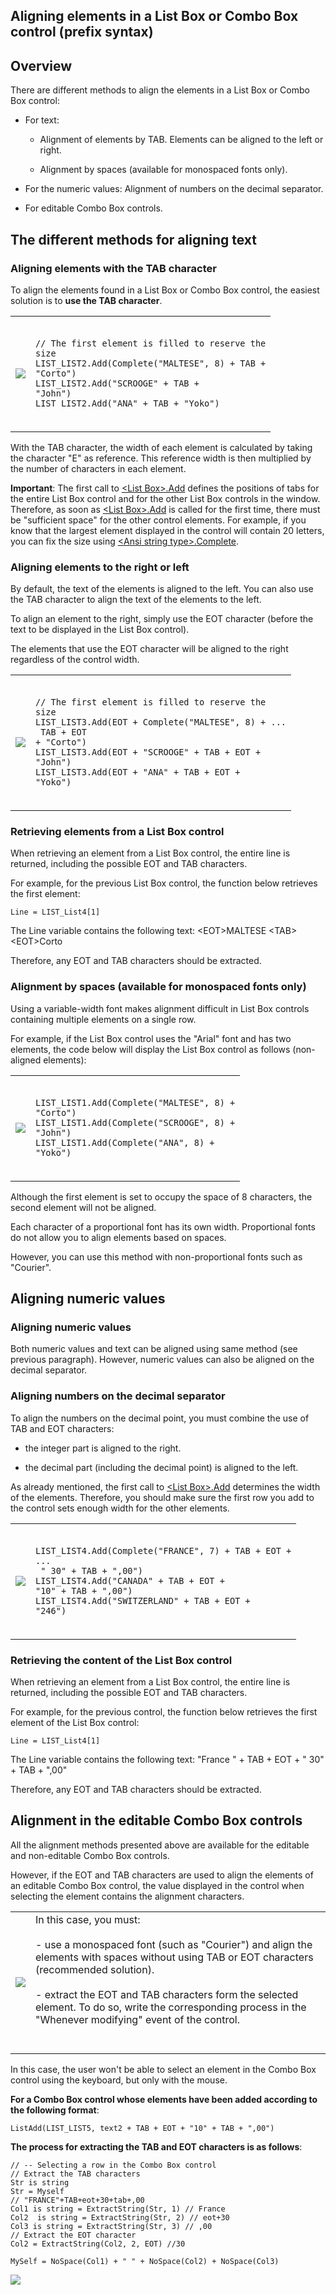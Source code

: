 


## Aligning elements in a List Box or Combo Box control (prefix syntax)
			



<a name="NOTE1"></a>
<a name="NOTE1_1"></a>


## Overview
<a name="overview_ELTTEXTE000117"></a>
There are different methods to align the elements in a List Box or Combo Box control:

- For text:

	- Alignment of elements by TAB. Elements can be aligned to the left or right.

	- Alignment by spaces (available for monospaced fonts only).




- For the numeric values: Alignment of numbers on the decimal separator.

- For editable Combo Box controls.




<a name="NOTE2"></a>
<a name="NOTE2_1"></a>


## The different methods for aligning text
<a name="the_different_methods_for_aligning_text_ELTTEXTE000150"></a>


### Aligning elements with the TAB character
<a name="aligning_elements_with_the_tab_character_ELTPARAGRAPHE000173"></a>

To align the elements found in a List Box or Combo Box control, the easiest solution is to **use the TAB character**. 


|   |   |
| --- | --- |
| ![](https://doc.pcsoft.fr/en-US/images/image.awp?langid=3&name=Liste2.gif)<br> | <br><pre><code>// The first element is filled to reserve the size<br>LIST_LIST2.Add(Complete("MALTESE", 8) + TAB + "Corto")<br>LIST_LIST2.Add("SCROOGE" + TAB + "John")<br>LIST_LIST2.Add("ANA" + TAB + "Yoko")</code></pre><br> |


<a name="NOTE2_1a"></a>
With the TAB character, the width of each element is calculated by taking the character "E" as reference. This reference width is then multiplied by the number of characters in each element.

**Important**: The first call to [&lt;List Box&gt;.Add](../WDLang1/1000017319.md) defines the positions of tabs for the entire List Box control and for the other List Box controls in the window. Therefore, as soon as [&lt;List Box&gt;.Add](../WDLang1/1000017319.md) is called for the first time, there must be "sufficient space" for the other control elements. For example, if you know that the largest element displayed in the control will contain 20 letters, you can fix the size using [&lt;Ansi string type&gt;.Complete](../WDLang1/1410089823.md).
<a name="NOTE2_2"></a>


### Aligning elements to the right or left
<a name="aligning_elements_the_right_left_ELTPARAGRAPHE000218"></a>

By default, the text of the elements is aligned to the left. You can also use the TAB character to align the text of the elements to the left.

To align an element to the right, simply use the EOT character (before the text to be displayed in the List Box control).

The elements that use the EOT character will be aligned to the right regardless of the control width.


|   |   |
| --- | --- |
| ![](https://doc.pcsoft.fr/en-US/images/image.awp?langid=3&name=Liste3.gif)<br> | <br><pre><code>// The first element is filled to reserve the size<br>LIST_LIST3.Add(EOT + Complete("MALTESE", 8) + ...<br>	TAB + EOT + "Corto")<br>LIST_LIST3.Add(EOT + "SCROOGE" + TAB + EOT + "John")<br>LIST_LIST3.Add(EOT + "ANA" + TAB + EOT + "Yoko")</code></pre><br> |


<a name="NOTE2_3"></a>


### Retrieving elements from a List Box control
<a name="retrieving_elements_from_list_box_control_ELTPARAGRAPHE000242"></a>

When retrieving an element from a List Box control, the entire line is returned, including the possible EOT and TAB characters.

For example, for the previous List Box control, the function below retrieves the first element: 


```wl
Line = LIST_List4[1]
```
The Line variable contains the following text: &lt;EOT&gt;MALTESE &lt;TAB&gt;&lt;EOT&gt;Corto

Therefore, any EOT and TAB characters should be extracted.
<a name="NOTE2_4"></a>


### Alignment by spaces (available for monospaced fonts only)
<a name="alignment_spaces_available_for_monospaced_fonts_only_ELTPARAGRAPHE000259"></a>

Using a variable-width font makes alignment difficult in List Box controls containing multiple elements on a single row.

For example, if the List Box control uses the "Arial" font and has two elements, the code below will display the List Box control as follows (non-aligned elements):


|   |   |
| --- | --- |
| ![](https://doc.pcsoft.fr/en-US/images/image.awp?langid=3&name=Liste01.gif)<br> | <br><pre><code>LIST_LIST1.Add(Complete("MALTESE", 8) + "Corto")<br>LIST_LIST1.Add(Complete("SCROOGE", 8) + "John")<br>LIST_LIST1.Add(Complete("ANA", 8) + "Yoko")</code></pre><br> |


<a name="NOTE2_5"></a>
Although the first element is set to occupy the space of 8 characters, the second element will not be aligned.

Each character of a proportional font has its own width. Proportional fonts do not allow you to align elements based on spaces.

However, you can use this method with non-proportional fonts such as "Courier".

<a name="NOTE3"></a>
<a name="NOTE3_1"></a>


## Aligning numeric values
<a name="aligning_numeric_values_ELTTEXTE000288"></a>


### Aligning numeric values
<a name="aligning_numeric_values_ELTPARAGRAPHE000311"></a>

Both numeric values and text can be aligned using same method (see previous paragraph). However, numeric values can also be aligned on the decimal separator.
<a name="NOTE3_2"></a>


### Aligning numbers on the decimal separator
<a name="aligning_numbers_the_decimal_separator_ELTPARAGRAPHE000321"></a>

To align the numbers on the decimal point, you must combine the use of TAB and EOT characters:

- the integer part is aligned to the right.

- the decimal part (including the decimal point) is aligned to the left.




As already mentioned, the first call to [&lt;List Box&gt;.Add](../WDLang1/1000017319.md) determines the width of the elements. Therefore, you should make sure the first row you add to the control sets enough width for the other elements.


|   |   |
| --- | --- |
| ![](https://doc.pcsoft.fr/en-US/images/image.awp?langid=3&name=Liste4.gif)<br> | <br><pre><code>LIST_LIST4.Add(Complete("FRANCE", 7) + TAB + EOT + ...<br>	"  30" + TAB + ",00")<br>LIST_LIST4.Add("CANADA" + TAB + EOT + "10" + TAB + ",00")<br>LIST_LIST4.Add("SWITZERLAND" + TAB + EOT + "246")</code></pre><br> |


<a name="NOTE3_3"></a>


### Retrieving the content of the List Box control
<a name="retrieving_the_content_the_list_box_control_ELTPARAGRAPHE000351"></a>When retrieving an element from a List Box control, the entire line is returned, including the possible EOT and TAB characters.

For example, for the previous control, the function below retrieves the first element of the List Box control: 


```wl
Line = LIST_List4[1]
```
The Line variable contains the following text: "France " + TAB + EOT + " 30" + TAB + ",00"

Therefore, any EOT and TAB characters should be extracted.

<a name="NOTE6"></a>
<a name="NOTE6_1"></a>


## Alignment in the editable Combo Box controls
<a name="alignment_the_editable_combo_box_controls_ELTTEXTE000363"></a>
All the alignment methods presented above are available for the editable and non-editable Combo Box controls.

However, if the EOT and TAB characters are used to align the elements of an editable Combo Box control, the value displayed in the control when selecting the element contains the alignment characters.


|   |   |
| --- | --- |
| ![](https://doc.pcsoft.fr/en-US/images/image.awp?langid=3&name=Liste5.gif)<br> | In this case, you must:<br><br>- use a monospaced font (such as "Courier") and align the elements with spaces without using TAB or EOT characters (recommended solution).<br><br>- extract the EOT and TAB characters form the selected element. To do so, write the corresponding process in the "Whenever modifying" event of the control.<br><br><br> |

In this case, the user won't be able to select an element in the Combo Box control using the keyboard, but only with the mouse.

**For a Combo Box control whose elements have been added according to the following format**:


```wl
ListAdd(LIST_LIST5, text2 + TAB + EOT + "10" + TAB + ",00")
```

**The process for extracting the TAB and EOT characters is as follows**:


```wl
// -- Selecting a row in the Combo Box control
// Extract the TAB characters 
Str is string
Str = Myself
// "FRANCE"+TAB+eot+30+tab+,00
Col1 is string = ExtractString(Str, 1) // France
Col2  is string = ExtractString(Str, 2) // eot+30
Col3 is string = ExtractString(Str, 3) // ,00
// Extract the EOT character
Col2 = ExtractString(Col2, 2, EOT) //30

MySelf = NoSpace(Col1) + " " + NoSpace(Col2) + NoSpace(Col3)
```
![](https://doc.pcsoft.fr/en-US/images/image.awp?langid=3&name=Liste6.gif)



